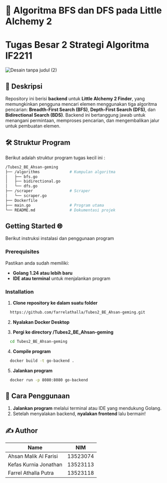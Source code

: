 # 🧪 Algoritma BFS dan DFS pada Little Alchemy 2
# Tugas Besar 2 Strategi Algoritma IF2211

![Desain tanpa judul (2)](https://github.com/user-attachments/assets/60895446-f17a-4e66-858a-4eca0b5ec754)

## 📌 Deskripsi  
Repository ini berisi **backend** untuk **Little Alchemy 2 Finder**, yang memungkinkan pengguna mencari elemen menggunakan tiga algoritma pencarian: **Breadth-First Search (BFS)**, **Depth-First Search (DFS)**, dan **Bidirectional Search (BDS)**. Backend ini bertanggung jawab untuk menangani permintaan, memproses pencarian, dan mengembalikan jalur untuk pembuatan elemen.

## 🛠 Struktur Program
Berikut adalah struktur program tugas kecil ini :
```sh
/Tubes2_BE_Ahsan-geming
├── /algorithms             # Kumpulan algoritma
│   ├── bfs.go     
│   ├── bidirectional.go             
│   └── dfs.go   
├── /scraper                # Scraper
│   └── scraper.go
├── Dockerfile
├── main.go                 # Program utama
└── README.md               # Dokumentasi projek
```

## Getting Started 🌐
Berikut instruksi instalasi dan penggunaan program

### Prerequisites

Pastikan anda sudah memiliki:
- **Golang 1.24 atau lebih baru**
- **IDE atau terminal** untuk menjalankan program

### Installation
1. **Clone repository ke dalam suatu folder**

```bash
  https://github.com/farrelathalla/Tubes2_BE_Ahsan-geming.git
```

2. **Nyalakan Docker Desktop**

3. **Pergi ke directory /Tubes2_BE_Ahsan-geming**

```bash
  cd Tubes2_BE_Ahsan-geming
```

4. **Compile program**

```bash
  docker build -t go-backend .
```

5. **Jalankan program**

```bash
  docker run -p 8080:8080 go-backend
```

## **📌 Cara Penggunaan**

1. **Jalankan program** melalui terminal atau IDE yang mendukung Golang.
2. Setelah menyalakan backend, **nyalakan frontend** lalu bermain!

## **✍️ Author**
| Name                              | NIM        |
|-----------------------------------|------------|
| Ahsan Malik Al Farisi             | 13523074   |
| Kefas Kurnia Jonathan             | 13523113   |
| Farrel Athalla Putra              | 13523118   |

